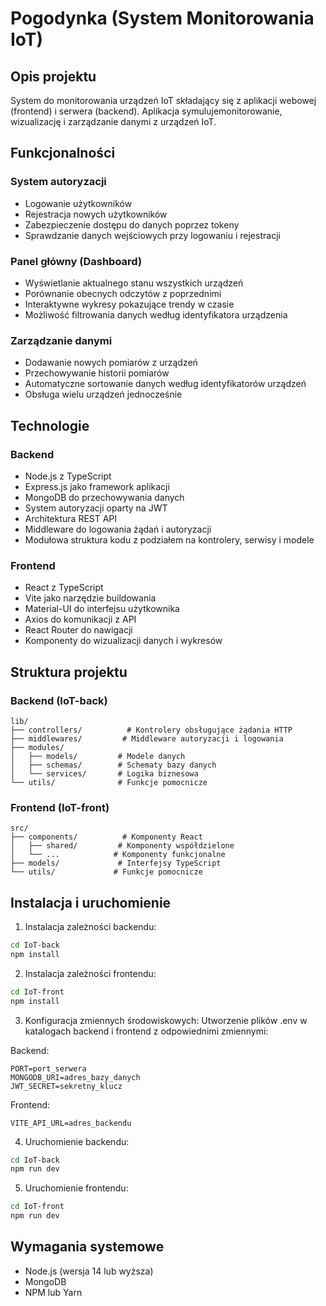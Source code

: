 # Pogodynka (System Monitorowania IoT)

## Opis projektu
System do monitorowania urządzeń IoT składający się z aplikacji webowej (frontend) i serwera (backend). Aplikacja symulujemonitorowanie, wizualizację i zarządzanie danymi z urządzeń IoT.

## Funkcjonalności

### System autoryzacji
- Logowanie użytkowników
- Rejestracja nowych użytkowników
- Zabezpieczenie dostępu do danych poprzez tokeny
- Sprawdzanie danych wejściowych przy logowaniu i rejestracji

### Panel główny (Dashboard)
- Wyświetlanie aktualnego stanu wszystkich urządzeń
- Porównanie obecnych odczytów z poprzednimi
- Interaktywne wykresy pokazujące trendy w czasie
- Możliwość filtrowania danych według identyfikatora urządzenia

### Zarządzanie danymi
- Dodawanie nowych pomiarów z urządzeń
- Przechowywanie historii pomiarów
- Automatyczne sortowanie danych według identyfikatorów urządzeń
- Obsługa wielu urządzeń jednocześnie

## Technologie

### Backend
- Node.js z TypeScript
- Express.js jako framework aplikacji
- MongoDB do przechowywania danych
- System autoryzacji oparty na JWT
- Architektura REST API
- Middleware do logowania żądań i autoryzacji
- Modułowa struktura kodu z podziałem na kontrolery, serwisy i modele

### Frontend
- React z TypeScript
- Vite jako narzędzie buildowania
- Material-UI do interfejsu użytkownika
- Axios do komunikacji z API
- React Router do nawigacji
- Komponenty do wizualizacji danych i wykresów

## Struktura projektu

### Backend (IoT-back)
```
lib/
├── controllers/          # Kontrolery obsługujące żądania HTTP
├── middlewares/         # Middleware autoryzacji i logowania
├── modules/
│   ├── models/         # Modele danych
│   ├── schemas/        # Schematy bazy danych
│   └── services/       # Logika biznesowa
└── utils/              # Funkcje pomocnicze
```

### Frontend (IoT-front)
```
src/
├── components/          # Komponenty React
│   ├── shared/         # Komponenty współdzielone
│   └── ...            # Komponenty funkcjonalne
├── models/             # Interfejsy TypeScript
└── utils/             # Funkcje pomocnicze
```

## Instalacja i uruchomienie

1. Instalacja zależności backendu:
```bash
cd IoT-back
npm install
```

2. Instalacja zależności frontendu:
```bash
cd IoT-front
npm install
```

3. Konfiguracja zmiennych środowiskowych:
Utworzenie plików .env w katalogach backend i frontend z odpowiednimi zmiennymi:

Backend:
```
PORT=port_serwera
MONGODB_URI=adres_bazy_danych
JWT_SECRET=sekretny_klucz
```

Frontend:
```
VITE_API_URL=adres_backendu
```

4. Uruchomienie backendu:
```bash
cd IoT-back
npm run dev
```

5. Uruchomienie frontendu:
```bash
cd IoT-front
npm run dev
```

## Wymagania systemowe
- Node.js (wersja 14 lub wyższa)
- MongoDB
- NPM lub Yarn
